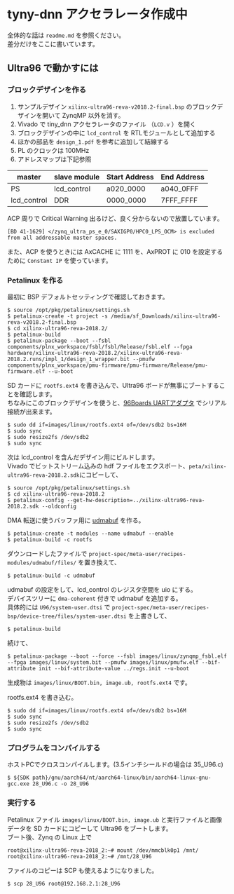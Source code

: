 # tyny-dnn アクセラレータ作成中

全体的な話は ```readme.md``` を参照ください。  
差分だけをここに書いています。

## Ultra96 で動かすには

### ブロックデザインを作る

1. サンプルデザイン ```xilinx-ultra96-reva-v2018.2-final.bsp``` のブロックデザインを開いて ZynqMP 以外を消す。
2. Vivado で tiny_dnn アクセラレータのファイル （```LCD.v``` ）を開く
3. ブロックデザインの中に ```lcd_control``` を RTLモジュールとして追加する
4. ほかの部品を ```design_1.pdf``` を参考に追加して結線する
5. PL のクロックは 100MHz
6. アドレスマップは下記参照

| master      | slave module | Start Address | End Address |
| ----------- | ------------ | ------------- | ----------- |
| PS          | lcd_control  | a020_0000     | a040_0FFF   |
| lcd_control | DDR          | 0000_0000     | 7FFF_FFFF   |

ACP 周りで Critical Warning 出るけど、良く分からないので放置しています。

```
[BD 41-1629] </zynq_ultra_ps_e_0/SAXIGP0/HPC0_LPS_OCM> is excluded from all addressable master spaces.
```

また、ACP を使うときには AxCACHE に 1111 を、AxPROT に 010 を設定するために ```Constant IP``` を使っています。  

### Petalinux を作る

最初に BSP デフォルトセッティングで確認しておきます。

```
$ source /opt/pkg/petalinux/settings.sh
$ petalinux-create -t project -s /media/sf_Downloads/xilinx-ultra96-reva-v2018.2-final.bsp 
$ cd xilinx-ultra96-reva-2018.2/
$ petalinux-build
$ petalinux-package --boot --fsbl components/plnx_workspace/fsbl/fsbl/Release/fsbl.elf --fpga hardware/xilinx-ultra96-reva-2018.2/xilinx-ultra96-reva-2018.2.runs/impl_1/design_1_wrapper.bit --pmufw components/plnx_workspace/pmu-firmware/pmu-firmware/Release/pmu-firmware.elf --u-boot
```

SD カードに ```rootfs.ext4``` を書き込んで、Ultra96 ボードが無事にブートすることを確認します。  
ちなみにこのブロックデザインを使うと、[96Boards UARTアダプタ](https://www.amazon.co.jp/gp/product/B01HPND0QA/ref=oh_aui_detailpage_o02_s00?ie=UTF8&psc=1) でシリアル接続が出来ます。

```
$ sudo dd if=images/linux/rootfs.ext4 of=/dev/sdb2 bs=16M
$ sudo sync
$ sudo resize2fs /dev/sdb2
$ sudo sync
```

次は lcd_control を含んだデザイン用にビルドします。  
Vivado でビットストリーム込みの hdf ファイルをエクスポート、```peta/xilinx-ultra96-reva-2018.2.sdk```にコピーして、

```
$ source /opt/pkg/petalinux/settings.sh
$ cd xilinx-ultra96-reva-2018.2
$ petalinux-config --get-hw-description=../xilinx-ultra96-reva-2018.2.sdk --oldconfig
```

DMA 転送に使うバッファ用に [udmabuf](https://github.com/ikwzm/udmabuf/blob/master/Readme.ja.md) を作る。

```
$ petalinux-create -t modules --name udmabuf --enable
$ petalinux-build -c rootfs
```

ダウンロードしたファイルで ```project-spec/meta-user/recipes-modules/udmabuf/files/``` を置き換えて、

```
$ petalinux-build -c udmabuf
```

udmabuf の設定をして、lcd_control のレジスタ空間を uio にする。  
デバイスツリーに ```dma-coherent``` 付きで udmabuf を追加する。  
具体的には ```U96/system-user.dtsi``` で ```project-spec/meta-user/recipes-bsp/device-tree/files/system-user.dtsi``` を上書きして、

```
$ petalinux-build
```

続けて、

```
$ petalinux-package --boot --force --fsbl images/linux/zynqmp_fsbl.elf --fpga images/linux/system.bit --pmufw images/linux/pmufw.elf --bif-attribute init --bif-attribute-value ../regs.init --u-boot
```

生成物は ```images/linux/BOOT.bin, image.ub, rootfs.ext4``` です。

rootfs.ext4 を書き込む。

```
$ sudo dd if=images/linux/rootfs.ext4 of=/dev/sdb2 bs=16M
$ sudo sync
$ sudo resize2fs /dev/sdb2
$ sudo sync
```

### プログラムをコンパイルする

ホストPCでクロスコンパイルします。(3.5インチシールドの場合は 35_U96.c)

```
$ ${SDK path}/gnu/aarch64/nt/aarch64-linux/bin/aarch64-linux-gnu-gcc.exe 28_U96.c -o 28_U96
```

### 実行する

 Petalinux ファイル ```images/linux/BOOT.bin, image.ub``` と実行ファイルと画像データを SD カードにコピーして Ultra96 をブートします。  
ブート後、Zynq の Linux 上で

```
root@xilinx-ultra96-reva-2018_2:~# mount /dev/mmcblk0p1 /mnt/
root@xilinx-ultra96-reva-2018_2:~# /mnt/28_U96
```

ファイルのコピーは SCP も使えるようになりました。

```
$ scp 28_U96 root@192.168.2.1:28_U96
```

